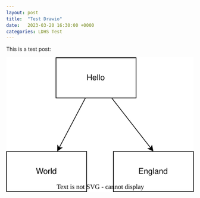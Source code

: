 ```yaml
---
layout: post
title:  "Test Drawio"
date:   2023-03-20 16:30:00 +0000
categories: LDHS Test
---
```


This is a test post:

![Hello Alt Text](../_drawings/test.drawio.svg "Hello")
